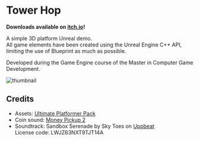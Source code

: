 # Tower Hop

**Downloads available on [itch.io](https://alberto-lazari.itch.io/tower-hop)!**

A simple 3D platform Unreal demo. \
All game elements have been created using the Unreal Engine C++ API,
limiting the use of Blueprint as much as possible.

Developed during the Game Engine course of the Master in Computer Game Development.

![thumbnail](Content/Images/thumbnail.png)

## Credits

- Assets:
  [Ultimate Platformer Pack](https://quaternius.itch.io/ultimate-platformer-pack)
- Coin sound:
  [Money Pickup 2](https://pixabay.com/sound-effects/money-pickup-2-89563)
- Soundtrack: Sandbox Serenade by Sky Toes on
  [Uppbeat](https://uppbeat.io/t/sky-toes/sandbox-serenade) \
  License code: LWJZ63NXT9TJT14A

